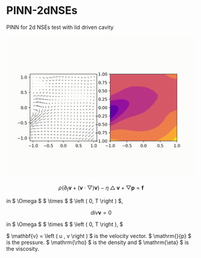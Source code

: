 
# PINN-2dNSEs
PINN for 2d NSEs test with lid driven cavity

![Lid-Driven](./image/Lid-Driven.gif)

$$ \rho \left ( \partial_{t} \mathbf{v} +  \left ( \mathbf{v}  \cdot \bigtriangledown  \right ) \mathbf{v}  \right ) - \eta \bigtriangleup \mathbf{v} + \bigtriangledown \mathbf{p} = \mathbf{f} $$

in $ \Omega $ $ \times $ $ \left ( 0, T \right ) $,

$$ div \mathbf{v}  = 0 $$


in $ \Omega $ $ \times $ $ \left ( 0, T \right ), $

$ \mathbf{v} = \left ( u , v \right )  $ is the velocity vector. $ \mathrm{}{p}  $ is the pressure. $ \mathrm{\rho}  $ is the density and $ \mathrm{\eta} $ is the viscosity.

